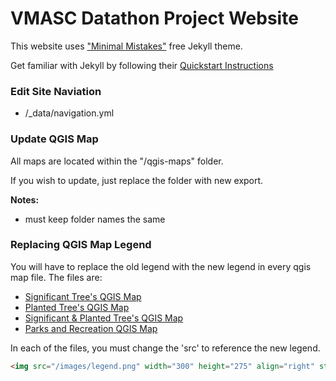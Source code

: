 # VMASC Datathon Project Website

This website uses ["Minimal Mistakes"](https://github.com/mmistakes/minimal-mistakes) free Jekyll theme.

Get familiar with Jekyll by following their [Quickstart Instructions](https://jekyllrb.com/docs/) 


### Edit Site Naviation

- /_data/navigation.yml

### Update QGIS Map

All maps are located within the "/qgis-maps" folder.

If you wish to update, just replace the folder with new export. 

**Notes:**

- must keep folder names the same


### Replacing QGIS Map Legend

You will have to replace the old legend with the new legend in every qgis map file. The files are:

- [Significant Tree's QGIS Map](/qgis-map-1.markdown)
- [Planted Tree's QGIS Map](/qgis-map-2.markdown)
- [Significant & Planted Tree's QGIS Map](/qgis-map-3.markdown)
- [Parks and Recreation QGIS Map](/qgis-map-4.markdown)


In each of the files, you must change the 'src' to reference the new legend.


```html
<img src="/images/legend.png" width="300" height="275" align="right" style="padding-right: 1.5em;">
```
